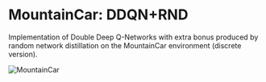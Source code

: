 # MountainCar: DDQN+RND
Implementation of Double Deep Q-Networks with extra bonus produced by random network distillation on the MountainCar environment (discrete version).

![MountainCar](https://user-images.githubusercontent.com/32295763/82322022-119baa00-99eb-11ea-8c7c-18d3096ca9c6.gif)

